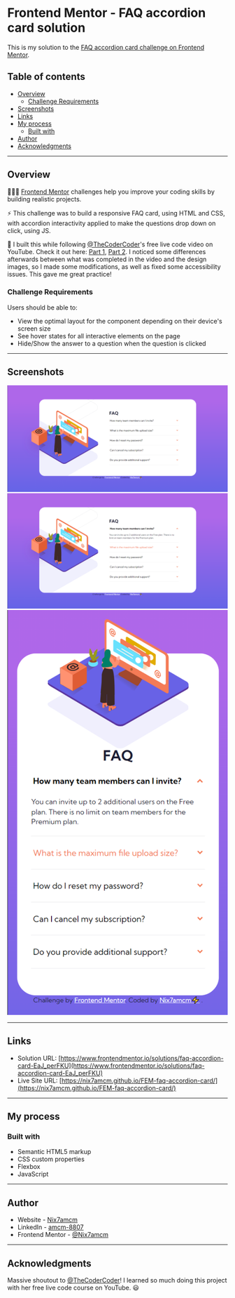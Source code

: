 # Frontend Mentor - FAQ accordion card solution

This is my solution to the [FAQ accordion card challenge on Frontend Mentor](https://www.frontendmentor.io/challenges/faq-accordion-card-XlyjD0Oam).

## Table of contents

- [Overview](#overview)
  - [Challenge Requirements](#challenge-requirements)
- [Screenshots](#screenshots)
- [Links](#links)
- [My process](#my-process)
  - [Built with](#built-with)
- [Author](#author)
- [Acknowledgments](#acknowledgments)

---

## Overview

👩🏻‍💻 [Frontend Mentor](www.frontendmentor.io) challenges help you improve your coding skills by building realistic projects.

⚡ This challenge was to build a responsive FAQ card, using HTML and CSS, with accordion interactivity applied to make the questions drop down on click, using JS.

🚀 I built this while following [@TheCoderCoder](https://www.youtube.com/channel/UCzNf0liwUzMN6_pixbQlMhQ)'s free live code video on YouTube. Check it out here: [Part 1](https://www.youtube.com/watch?v=FboXxLxg8eo), [Part 2](https://www.youtube.com/watch?v=sr94O6Y5NEA). I noticed some differences afterwards between what was completed in the video and the design images, so I made some modifications, as well as fixed some accessibility issues. This gave me great practice!

### Challenge Requirements

Users should be able to:

- View the optimal layout for the component depending on their device's screen size
- See hover states for all interactive elements on the page
- Hide/Show the answer to a question when the question is clicked

---


## Screenshots

![](/solution-snaps/desktop.png)
![](/solution-snaps/desktop-active.png)
![](/solution-snaps/mobile-active.png)

---

## Links

- Solution URL: [https://www.frontendmentor.io/solutions/faq-accordion-card-EaJ_perFKU](https://www.frontendmentor.io/solutions/faq-accordion-card-EaJ_perFKU)
- Live Site URL: [https://nix7amcm.github.io/FEM-faq-accordion-card/](https://nix7amcm.github.io/FEM-faq-accordion-card/)

---


## My process

### Built with

- Semantic HTML5 markup
- CSS custom properties
- Flexbox
- JavaScript

---

## Author

- Website - [Nix7amcm](https://github.com/Nix7amcm)
- LinkedIn - [amcm-8807](https://www.linkedin.com/in/amcm-8807/)
- Frontend Mentor - [@Nix7amcm](https://www.frontendmentor.io/profile/Nix7amcm)

---

## Acknowledgments

Massive shoutout to [@TheCoderCoder](https://www.youtube.com/channel/UCzNf0liwUzMN6_pixbQlMhQ)! I learned so much doing this project with her free live code course on YouTube. 😃